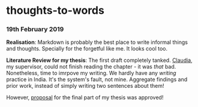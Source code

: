 ﻿# thoughts-to-words
> 

### 19th February 2019

**Realisation**: Markdown is probably the best place to write informal things and thoughts. Specially for the forgetful like me. It looks cool too. 


**Literature Review for my thesis**: The first draft completely tanked. [Claudia](chauff.github.io), my supervisor, could not finish reading the chapter - it was *that* bad. Nonetheless, time to imrpove my writing. We hardly have any *writing* practice in India. It's the system's fault, not mine. Aggregate findings and prior work, instead of simply writing two sentences about them! 

However, [proposal](https://github.com/roynirmal/queryExpWikiPassageQA/blob/master/homerun.md) for the final part of my thesis was approved! 
